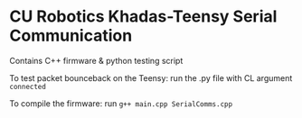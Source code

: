 # CU Robotics Khadas-Teensy Serial Communication

Contains C++ firmware & python testing script

To test packet bounceback on the Teensy: run the .py file with CL argument `connected`

To compile the firmware: run `g++ main.cpp SerialComms.cpp`
